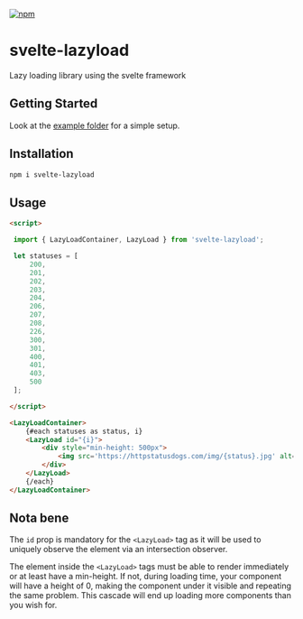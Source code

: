 [![npm][npm]][npm-url]

# svelte-lazyload

Lazy loading library using the svelte framework


## Getting Started

Look at the [example folder](https://github.com/abrochard/svelte-lazyload/tree/master/example) for a simple setup.


## Installation

```bash
npm i svelte-lazyload
```

## Usage

```html
<script>

 import { LazyLoadContainer, LazyLoad } from 'svelte-lazyload';

 let statuses = [
     200,
     201,
     202,
     203,
     204,
     206,
     207,
     208,
     226,
     300,
     301,
     400,
     401,
     403,
     500
 ];

</script>

<LazyLoadContainer>
    {#each statuses as status, i}
    <LazyLoad id="{i}">
        <div style="min-height: 500px">
            <img src='https://httpstatusdogs.com/img/{status}.jpg' alt={status}/>
        </div>
    </LazyLoad>
    {/each}
</LazyLoadContainer>
```

## Nota bene

The `id` prop is mandatory for the `<LazyLoad>` tag as it will be used to uniquely observe the element via an intersection observer.

The element inside the `<LazyLoad>` tags must be able to render immediately or at least have a min-height. If not, during loading time, your component will have a height of 0, making the component under it visible and repeating the same problem. This cascade will end up loading more components than you wish for.


[npm]: https://img.shields.io/npm/v/svelte-lazyload.svg
[npm-url]: https://www.npmjs.com/package/svelte-lazyload

